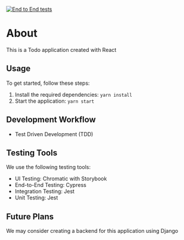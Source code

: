 [![End to End tests](https://github.com/ryosuke1256/Todo/actions/workflows/e2e.yml/badge.svg?branch=main)](https://github.com/ryosuke1256/Todo/actions/workflows/e2e.yml)

# About

This is a Todo application created with React

## Usage

To get started, follow these steps:

1. Install the required dependencies: `yarn install`
2. Start the application: `yarn start`

## Development Workflow

- Test Driven Development (TDD)

## Testing Tools

We use the following testing tools:

- UI Testing: Chromatic with Storybook
- End-to-End Testing: Cypress
- Integration Testing: Jest
- Unit Testing: Jest

## Future Plans

We may consider creating a backend for this application using Django
